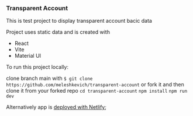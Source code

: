 ### Transparent Account

This is test project to display transparent account bacic data

Project uses static data and is created with

- React
- Vite
- Material UI

To run this project locally:

clone branch main with `$ git clone https://github.com/meleshkevich/transparent-account` or fork it and then clone it from your forked repo
`cd transparent-account`
`npm install`
`npm run dev`

Alternatively app is [deployed with Netlify](https://ppf-transparent-account.netlify.app);
